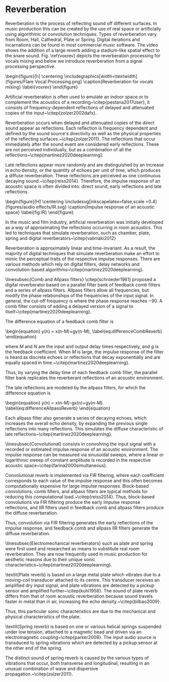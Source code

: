 # Reverberation


Reverberation is the process of reflecting sound off different surfaces. In music production this can be created by the use of real space or artificially using algorithmic or convolution techniques. Types of reverberation vary from Room, Hall, Cathedral, Plate or Spring. Digital iterations and incarnations can be found in most commercial music software. The video shows the addition of a large reverb adding a stadium-like spatial effect to the snare sound. Fig. \ref{voxrev} depicts the reverberation processing for vocals mixing and below we introduce reverberation from a signal processing perspective. 

\begin{figure}[h]
\centering
\includegraphics[width=\textwidth]{figures/Flare Vocal Processing.png}
\caption{Reverberation for vocals mixing}
\label{voxrev}
\end{figure}

Artificial reverberation is often used to emulate an indoor space or to complement the acoustics of a recording~\citep{pestana2017user}, it consists of frequency-dependent reflections of delayed and attenuated copies of the input~\citep{zolzer2002dafx}.
 
Reverberation occurs when delayed and attenuated copies of the direct sound appear as reflections. Each reflection is frequency dependent and defined by the sound source's directivity as well as the physical properties of the reflecting surfaces.~\citep{zolzer2011}. The reflections that occur immediately after the sound event are considered early reflections. These are not perceived individually, but as a combination of all the reflections~\citep{martinez2020deeplearning}.
 
Late reflections appear more randomly and are distinguished by an increase in echo density, or the quantity of echoes per unit of time, which produces a diffuse reverberation. These reflections are perceived as one continuous decaying sound.~\citep{reiss2014}. Therefore, the impulse response of an acoustic space is often divided into: direct sound, early reflections and late reflections. 

\begin{figure}[H]
    \centering
    \includesvg[inkscapelatex=false,scale =0.4]{figures/audio effects/IR.svg}
    \caption{Impulse response of an acoustic space}
    \label{fig:IR}
\end{figure}


In the music and film industry, artificial reverberation was initially developed as a way of approximating the reflections occurring in room acoustics. This led to techniques that simulate reverberation, such as chamber, plate, spring and digital reverberators~\citep{valimaki2012}
 
Reverberation is approximately linear and time-invariant. As a result, the majority of digital techniques that simulate reverberation make an effort to mimic the perceptual traits of the respective impulse responses. There are various methods which rely on digital filters, delay networks and convolution-based algorithms~\citep{martinez2020deeplearning}. 

\linesubsec{Comb and Allpass filters} \citep{schroeder1961} proposed a digital reverberator based on a parallel filter bank of feedback comb filters and a series of allpass filters. Allpass filters allow all frequencies, but modify the phase relationships of the frequencies of the input signal. In general, the cut-off frequency is where the phase response reaches $-90$. A comb filter consists of adding a delayed version of a signal to itself~\citep{martinez2020deeplearning}.
 
The difference equation of a feedback comb filter is

\begin{equation}
y(n) = x(n-M)+gy(n-M),
\label{eq:differenceCombReverb}
\end{equation}

where $M$ and $N$ are the input and output delay times respectively, and $g$ is the feedback coefficient. When $M$ is large, the impulse response of the filter is heard as discrete echoes or reflections that decay exponentially and are equally spaced in time.~\citep{martinez2020deeplearning}.
 
Thus, by varying the delay time of each feedback comb filter, the parallel filter bank replicates the reverberant reflections of an acoustic environment.

The late reflections are modeled by the allpass filters, for which the difference equation is

\begin{equation}
y(n) = x(n-M)-gx(n)+gy(n-M).
\label{eq:differenceAllpassReverb}
\end{equation}

Each allpass filter also generate a series of decaying echoes, which increases the overall echo density, by expanding the previous single reflections into many reflections. This simulates the diffuse characteristic of late reflections~\citep{martinez2020deeplearning}.

\linesubsec{Convolutional} consists in convolving the input signal with a recorded or estimated impulse response of an acoustic environment. The impulse response can be measured via sinusoidal sweeps, where a linear or logarithmic sweep of constant amplitude is recorded in the respective acoustic space~\citep{farina2000simultaneous}.
 
Convolutional reverb is implemented via FIR filtering, where each coefficient corresponds to each value of the impulse response and this often becomes computationally expensive for large impulse responses. Block-based convolutions, comb filters, and allpass filters are typical methods for reducing this computational load.~\citep{reiss2014}. Thus, block-based convolutions via FIR filtering produce the early impulse response reflections, and IIR filters used in feedback comb and allpass filters produce the diffuse reverberation.

Thus, convolution via FIR filtering generates the early reflections of the impulse response, and feedback comb and allpass IIR filters generate the diffuse reverberation.

\linesubsec{Electromechanical reverberators} such as plate and spring were first used and researched as means to substitute real room reverberation. They are now frequently used in music production for aesthetic reasons due to their unique sonic characteristics~\citep{martinez2020deeplearning}.
 
\textit{Plate reverb} is based on a large metal plate which vibrates due to a moving-coil transducer attached to its centre. This transducer receives an amplified dry input signal, and plate vibrations are detected by a pickup sensor and amplified further~\citep{kuhl1958}. The sound of plate reverb differs from that of room acoustic reverberation because sound travels faster in metal than in air, increasing the echo density.~\citep{bilbao2009}.
 
Thus, this particular sonic characteristics are due to the mechanical and physical characteristics of the plate.
 
\textit{Spring reverb} is based on one or various helical springs suspended under low tension, attached to a magnetic bead and driven via an electromagnetic coupling~\citep{parker2009}. The input audio source is transduced to spring vibrations which are detected by a pickup sensor at the other end of the spring.

The distinct sound of spring reverb is caused by the various types of vibrations that occur, both transverse and longitudinal, resulting in an unusual combination of wave and dispersive propagation.~\citep{zolzer2011}.
